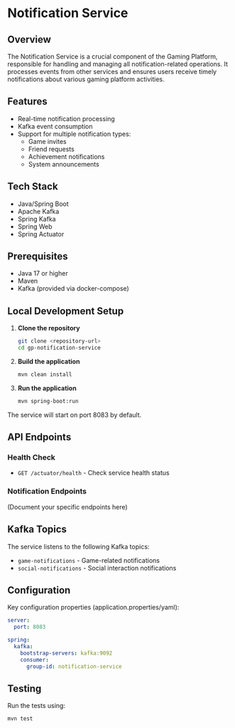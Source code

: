 # Notification Service

## Overview
The Notification Service is a crucial component of the Gaming Platform, responsible for handling and managing all notification-related operations. It processes events from other services and ensures users receive timely notifications about various gaming platform activities.

## Features
- Real-time notification processing
- Kafka event consumption
- Support for multiple notification types:
  - Game invites
  - Friend requests
  - Achievement notifications
  - System announcements

## Tech Stack
- Java/Spring Boot
- Apache Kafka
- Spring Kafka
- Spring Web
- Spring Actuator

## Prerequisites
- Java 17 or higher
- Maven
- Kafka (provided via docker-compose)

## Local Development Setup

1. **Clone the repository**
   ```bash
   git clone <repository-url>
   cd gp-notification-service
   ```

2. **Build the application**
   ```bash
   mvn clean install
   ```

3. **Run the application**
   ```bash
   mvn spring-boot:run
   ```

The service will start on port 8083 by default.

## API Endpoints

### Health Check
- `GET /actuator/health` - Check service health status

### Notification Endpoints
(Document your specific endpoints here)

## Kafka Topics

The service listens to the following Kafka topics:
- `game-notifications` - Game-related notifications
- `social-notifications` - Social interaction notifications


## Configuration

Key configuration properties (application.properties/yaml):
```yaml
server:
  port: 8083

spring:
  kafka:
    bootstrap-servers: kafka:9092
    consumer:
      group-id: notification-service
```

## Testing
Run the tests using:
```bash
mvn test
```
